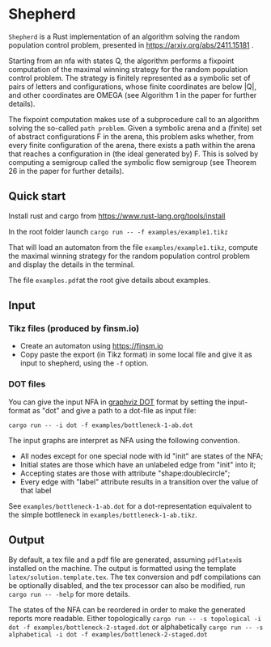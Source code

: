 # Shepherd

`Shepherd` is a Rust implementation of an algorithm solving the random population control problem,
presented in https://arxiv.org/abs/2411.15181 .

Starting from an nfa with states Q, the algorithm performs a fixpoint computation of the 
maximal winning strategy for the random population control problem.
The strategy is finitely represented as a symbolic set of pairs of letters and configurations,
whose finite coordinates are below |Q|,
and other coordinates are OMEGA (see Algorithm 1 in the paper for further details).

The fixpoint computation makes use of a subprocedure call to an algorithm solving the so-called `path problem`.
Given a symbolic arena and a (finite) set of abstract configurations F in the arena,
this problem asks whether, from every finite configuration of the arena,
there exists a path within the arena that reaches a configuration in (the ideal generated by) F.
This is solved by computing a semigroup called the symbolic flow semigroup (see Theorem 26 in the paper for further details).

## Quick start
Install rust and cargo from https://www.rust-lang.org/tools/install

In the root folder launch
```cargo run -- -f examples/example1.tikz```

That will load an automaton from the file ```examples/example1.tikz```,
compute the maximal winning strategy for the random population control problem
and display the details in the terminal.

The file ```examples.pdf```at the root give details about examples.

## Input

### Tikz files (produced by finsm.io)

- Create an automaton using https://finsm.io
- Copy paste the export (in Tikz format) in some local file and give it as input to shepherd, using the `-f` option.

### DOT files

You can give the input NFA in [graphviz DOT](https://graphviz.org/docs/layouts/dot/) format 
by setting the input-format as "dot" and give a path to a dot-file as input file:

```cargo run -- -i dot -f examples/bottleneck-1-ab.dot```

The input graphs are interpret as NFA using the following convention.

- All nodes except for one special node with id "init" are states of the NFA;
- Initial states are those which have an unlabeled edge from "init" into it;
- Accepting states are those with attribute "shape:doublecircle";
- Every edge with "label" attribute results in a transition over the value of that label

See `examples/bottleneck-1-ab.dot` for a dot-representation equivalent to the simple bottleneck in `examples/bottleneck-1-ab.tikz`.

## Output

By default, a tex file and a pdf file are generated, assuming `pdflatex`is installed on the machine.
The output is formatted using the template `latex/solution.template.tex`.
The tex conversion and pdf compilations can be optionally disabled, and the tex processor can also be modified,
run `cargo run -- -help` for more details.

The states of the NFA can be reordered in order to make the generated reports more readable.
Either topologically
```cargo run -- -s topological -i dot -f examples/bottleneck-2-staged.dot```
or alphabetically
```cargo run -- -s alphabetical -i dot -f examples/bottleneck-2-staged.dot```



